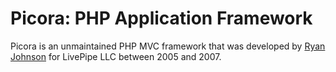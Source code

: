 Picora: PHP Application Framework
=================================
Picora is an unmaintained PHP MVC framework that was developed by [Ryan Johnson](http://syntacticx.com/) for LivePipe LLC between 2005 and 2007.